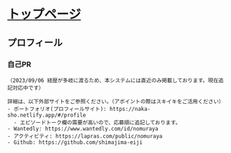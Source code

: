 # [トップページ](https://suki-iki.mynavi.jp/mypage)
## プロフィール
### 自己PR
```
（2023/09/06 経歴が多岐に渡るため、本システムには直近のみ掲載しております。現在追記対応中です）

詳細は、以下外部サイトをご参照ください。（アポイントの際はスキイキをご活用ください）
- ポートフォリオ(プロフィールサイト): https://naka-sho.netlify.app/#/profile
  - エピソードトーク欄の需要が高いので、応募順に追記しております。
- Wantedly: https://www.wantedly.com/id/nomuraya
- アクティビティ: https://lapras.com/public/nomuraya
- Github: https://github.com/shimajima-eiji
```

